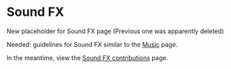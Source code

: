 Sound FX
========

New placeholder for Sound FX page
(Previous one was apparently deleted)

Needed: guidelines for Sound FX similar to the [Music](Music) page.

In the meantime, view the [Sound FX contributions](Sound_FX_contributions) page.

